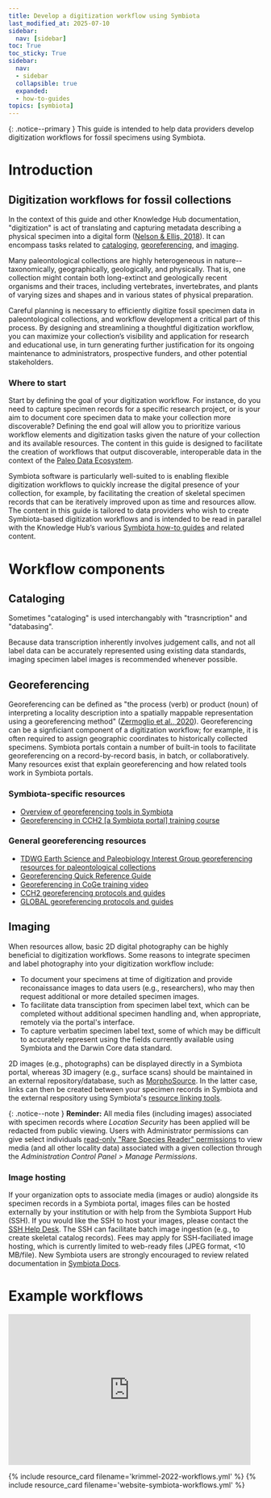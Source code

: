```yaml
---
title: Develop a digitization workflow using Symbiota
last_modified_at: 2025-07-10
sidebar:
  nav: [sidebar]
toc: True
toc_sticky: True
sidebar:
  nav:
  - sidebar
  collapsible: true
  expanded:
  - how-to-guides
topics: [symbiota]
---
```


{: .notice--primary }
This guide is intended to help data providers develop digitization workflows for fossil specimens using Symbiota.

# Introduction

## Digitization workflows for fossil collections
In the context of this guide and other Knowledge Hub documentation, "digitization" is act of translating and capturing metadata describing a physical specimen into a digital form ([Nelson & Ellis, 2018](https://doi.org/10.1098/rstb.2017.0391)). It can encompass tasks related to [cataloging](#cataloging), [georeferencing](#georeferencing), and [imaging](#imaging). 

Many paleontological collections are highly heterogeneous in nature--taxonomically, geographically, geologically, and physically. That is, one collection might contain both long-extinct and geologically recent organisms and their traces, including vertebrates, invertebrates, and plants of varying sizes and shapes and in various states of physical preparation.

Careful planning is necessary to efficiently digitize fossil specimen data in paleontological collections, and workflow development a critical part of this process. By designing and streamlining a thoughtful digitization workflow, you can maximize your collection’s visibility and application for research and educational use, in turn generating further justification for its ongoing maintenance to administrators, prospective funders, and other potential stakeholders.

### Where to start 
Start by defining the goal of your digitization workflow. For instance, do you need to capture specimen records for a specific research project, or is your aim to document core specimen data to make your collection more discoverable? Defining the end goal will allow you to prioritize various workflow elements and digitization tasks given the nature of your collection and its available resources. The content in this guide is designed to facilitate the creation of workflows that output discoverable, interoperable data in the context of the [Paleo Data Ecosystem](/knowledge-hub/data-ecosystem).

Symbiota software is particularly well-suited to is enabling flexible digitization workflows to quickly increase the digital presence of your collection, for example, by facilitating the creation of skeletal specimen records that can be iteratively improved upon as time and resources allow. The content in this guide is tailored to data providers who wish to create Symbiota-based digitization workflows and is intended to be read in parallel with the Knowledge Hub’s various [Symbiota how-to guides](/knowledge-hub/topics?topic=symbiota) and related content.

# Workflow components

## Cataloging

Sometimes "cataloging" is used interchangably with "trasncription" and "databasing". 

Because data transcription inherently involves judgement calls, and not all label data can be accurately represented using existing data standards, imaging specimen label images is recommended whenever possible. 

## Georeferencing

Georeferencing can be defined as "the process (verb) or product (noun) of interpreting a locality description into a spatially mappable representation using a georeferencing method" ([Zermoglio et al., 2020](https://docs.gbif.org/georeferencing-quick-reference-guide/1.0/en/#georeference)). Georeferencing can be a signficiant component of a digitization workflow; for example, it is often required to assign geographic coordinates to historically collected specimens. Symbiota portals contain a number of built-in tools to facilitate georeferencing on a record-by-record basis, in batch, or collaboratively. Many resources exist that explain georeferencing and how related tools work in Symbiota portals.

### Symbiota-specific resources
- [Overview of georeferencing tools in Symbiota](https://youtu.be/5DmgrjmHYJ8?si=xsW70OSa_1ta86Sa&t=691)
- [Georeferencing in CCH2 [a Symbiota portal] training course](https://www.capturingcaliforniasflowers.org/georeferencingcourse.html)

### General georeferencing resources
- [TDWG Earth Science and Paleobiology Interest Group georeferencing resources for paleontological collections](https://tdwg.github.io/esp/georeferencing/README.html)
- [Georeferencing Quick Reference Guide](https://doi.org/10.35035/e09p-h128)
- [Georeferencing in CoGe training video](https://youtu.be/h1JfJuSC-eg)
- [CCH2 georeferencing protocols and guides](https://www.capturingcaliforniasflowers.org/georeferencing-protocols-and-guides.html)
- [GLOBAL georeferencing protocols and guides](https://globaltcn.utk.edu/georeferencing)

## Imaging
When resources allow, basic 2D digital photography can be highly beneficial to digitization workflows. Some reasons to integrate specimen and label photography into your digitization workflow include:
- To document your specimens at time of digitization and provide reconaissance images to data users (e.g., researchers), who may then request additional or more detailed specimen images.
- To facilitate data transciption from specimen label text, which can be completed without additional specimen handling and, when appropriate, remotely via the portal's interface.
- To capture verbatim specimen label text, some of which may be difficult to accurately represent using the fields currently available using Symbiota and the Darwin Core data standard.

2D images (e.g., photographs) can be displayed directly in a Symbiota portal, whereas 3D imagery (e.g., surface scans) should be maintained in an external repository/database, such as [MorphoSource](https://www.morphosource.org). In the latter case, links can then be created between your specimen records in Symbiota and the external respository using Symbiota's [resource linking tools](https://biokic.github.io/symbiota-docs/editor/links/#linking-associations). 

{: .notice--note }
**Reminder:** All media files (including images) associated with specimen records where _Location Security_ has been applied will be redacted from public viewing. Users with Administrator permissions can give select individuals [read-only "Rare Species Reader" permissions](https://biokic.github.io/symbiota-docs/coll_manager/data_publishing/redaction/) to view media (and all other locality data) associated with a given collection through the _Administration Control Panel > Manage Permissions_.

### Image hosting
If your organization opts to associate media (images or audio) alongside its specimen records in a Symbiota portal, images files can be hosted externally by your institution or with help from the Symbiota Support Hub (SSH). If you would like the SSH to host your images, please contact the [SSH Help Desk](https://symbiota.org/contact-the-support-hub/). The SSH can facilitate batch image ingestion (e.g., to create skeletal catalog records). Fees may apply for SSH-faciliated image hosting, which is currently limited to web-ready files (JPEG format, <10 MB/file). New Symbiota users are strongly encouraged to review related documentation in [Symbiota Docs](https://biokic.github.io/symbiota-docs/coll_manager/images/). 

# Example workflows

<iframe src="https://docs.google.com/presentation/d/1_b6990eETxSRmIVEb8eamaAhEuK3jWLxTB41YYcX_so/embed?start=false&loop=false&delayms=10000" frameborder="0" width="480" height="299" allowfullscreen="true" mozallowfullscreen="true" webkitallowfullscreen="true"></iframe>

{% include resource_card filename='krimmel-2022-workflows.yml' %}
{% include resource_card filename='website-symbiota-workflows.yml' %}

